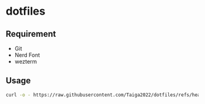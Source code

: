 # dotfiles

## Requirement
- Git
- Nerd Font
- wezterm

## Usage
```sh
curl -o - https://raw.githubusercontent.com/Taiga2022/dotfiles/refs/heads/main/install.sh | sh
```
